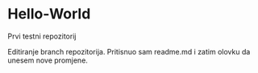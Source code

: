 # Hello-World
Prvi testni repozitorij

Editiranje branch repozitorija. Pritisnuo sam readme.md i zatim olovku da unesem nove promjene.
